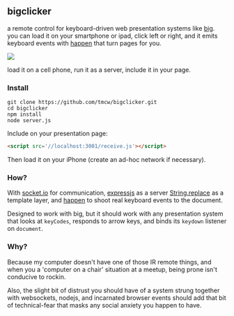 ## bigclicker

a remote control for keyboard-driven web presentation systems like [big](https://github.com/tmcw/big).
you can load it on your smartphone or ipad, click left or right, and it emits
keyboard events with [happen](https://github.com/tmcw/happen) that turn
pages for you.

![](http://farm9.staticflickr.com/8084/8450107093_798a368ffd_c.jpg)

load it on a cell phone, run it as a server, include it in your page.

### Install

    git clone https://github.com/tmcw/bigclicker.git
    cd bigclicker
    npm install
    node server.js

Include on your presentation page:

```html
<script src='//localhost:3001/receive.js'></script>
```

Then load it on your iPhone (create an ad-hoc network if necessary).

### How?

With [socket.io](http://socket.io/) for communication, [expressjs](http://expressjs.com/)
as a server [String.replace](https://developer.mozilla.org/en-US/docs/JavaScript/Reference/Global_Objects/String/replace)
as a template layer, and [happen](https://github.com/tmcw/happen) to shoot
real keyboard events to the document.

Designed to work with big, but it should work with any presentation system
that looks at `keyCodes`, responds to arrow keys, and binds its `keydown`
listener on `document`.

### Why?

Because my computer doesn't have one of those IR remote things, and when
you a 'computer on a chair' situation at a meetup, being prone isn't conducive
to rockin.

Also, the slight bit of distrust you should have of a system strung
together with websockets, nodejs, and incarnated browser events should add
that bit of technical-fear that masks any social anxiety you happen to have.
